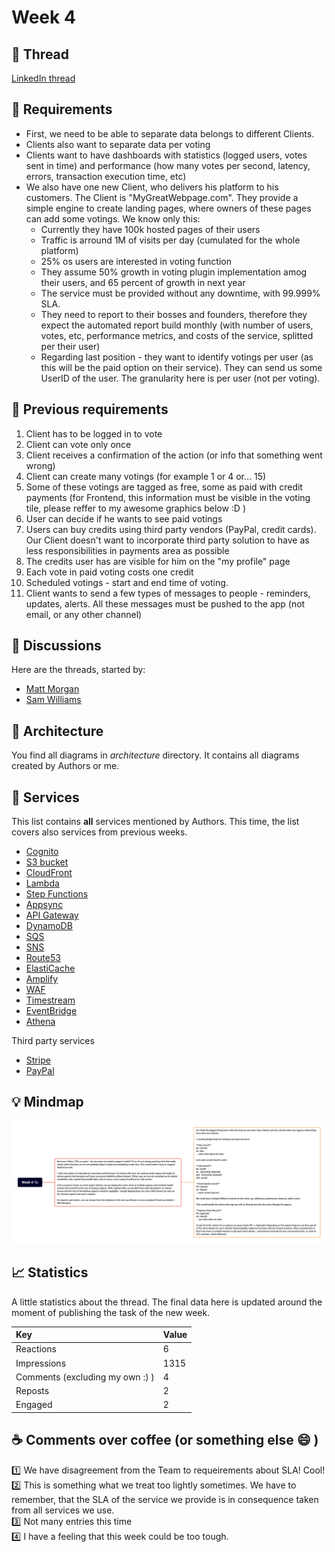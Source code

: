 # Week 4

## :link: Thread

[LinkedIn thread](https://www.linkedin.com/posts/pawelpiwosz_devops-cloud-aws-activity-7022996829965332480-LPku)

## :page_with_curl: Requirements

* First, we need to be able to separate data belongs to different Clients.
* Clients also want to separate data per voting
* Clients want to have dashboards with statistics (logged users, votes sent in time) and performance (how many votes per second, latency, errors, transaction execution time, etc)
* We also have one new Client, who delivers his platform to his customers. The Client is "MyGreatWebpage.com". They provide a simple engine to create landing pages, where owners of these pages can add some votings. We know only this:
  * Currently they have 100k hosted pages of their users
  * Traffic is arround 1M of visits per day (cumulated for the whole platform)
  * 25% os users are interested in voting function
  * They assume 50% growth in voting plugin implementation amog their users, and 65 percent of growth in next year
  * The service must be provided without any downtime, with 99.999% SLA.
  * They need to report to their bosses and founders, therefore they expect the automated report build monthly (with number of users, votes, etc, performance metrics, and costs of the service, splitted per their user)
  * Regarding last position - they want to identify votings per user (as this will be the paid option on their service). They can send us some UserID of the user. The granularity here is per user (not per voting).

## :bookmark_tabs: Previous requirements

1. Client has to be logged in to vote
2. Client can vote only once
3. Client receives a confirmation of the action (or info that something went wrong)
4. Client can create many votings (for example 1 or 4 or... 15)
5. Some of these votings are tagged as free, some as paid with credit payments (for Frontend, this information must be visible in the voting tile, please reffer to my awesome graphics below :D )
6. User can decide if he wants to see paid votings
7. Users can buy credits using third party vendors (PayPal, credit cards). Our Client doesn't want to incorporate third party solution to have as less responsibilities in payments area as possible
8. The credits user has are visible for him on the "my profile" page
9. Each vote in paid voting costs one credit
10. Scheduled votings - start and end time of voting.
11. Client wants to send a few types of messages to people - reminders, updates, alerts. All these messages must be pushed to the app (not email, or any other channel)

## :thought_balloon: Discussions

Here are the threads, started by:

* [Matt Morgan](discussions/MattMorgan.md)
* [Sam Williams](discussions/SamWilliams.md)

## :triangular_ruler: Architecture

You find all diagrams in *architecture* directory. It contains all diagrams created by Authors or me.

## :hammer: Services

This list contains **all** services mentioned by Authors. This time, the list covers also services from previous weeks.

* [Cognito](https://aws.amazon.com/cognito/)
* [S3 bucket](https://aws.amazon.com/s3/)
* [CloudFront](https://aws.amazon.com/cloudfront/)
* [Lambda](https://aws.amazon.com/lambda/)
* [Step Functions](https://aws.amazon.com/step-functions/)
* [Appsync](https://aws.amazon.com/appsync/)
* [API Gateway](https://aws.amazon.com/api-gateway/)
* [DynamoDB](https://aws.amazon.com/dynamodb/)
* [SQS](https://aws.amazon.com/sqs/)
* [SNS](https://aws.amazon.com/sns/)
* [Route53](https://aws.amazon.com/route53/)
* [ElastiCache](https://aws.amazon.com/elasticache/)
* [Amplify](https://aws.amazon.com/amplify/)
* [WAF](https://aws.amazon.com/waf/)
* [Timestream](https://aws.amazon.com/timestream/)
* [EventBridge](https://aws.amazon.com/eventbridge/)
* [Athena](https://aws.amazon.com/athena/)

Third party services

* [Stripe](https://stripe.com/)
* [PayPal](https://www.paypal.com/)

## :bulb: Mindmap

![Mindmap for week 4](assets/week4-map.png)

## :chart_with_upwards_trend: Statistics

A little statistics about the thread. The final data here is updated around the moment of publishing the task of the new week.

| Key                             | Value |
| :------------------------------ | :---- |
| Reactions                       | 6     |
| Impressions                     | 1315  |
| Comments (excluding my own :) ) | 4     |
| Reposts                         | 2     |
| Engaged                         | 2     |

## :coffee: Comments over coffee (or something else :smile: )

:one: We have disagreement from the Team to requeirements about SLA! Cool!  
:two: This is something what we treat too lightly sometimes. We have to remember, that the SLA of the service we provide is in consequence taken from all services we use.  
:three: Not many entries this time  
:four: I have a feeling that this week could be too tough.
